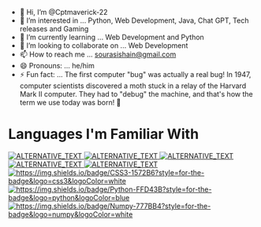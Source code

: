 - 👋 Hi, I’m @Cptmaverick-22
- 👀 I’m interested in ... Python, Web Development, Java, Chat GPT, Tech releases and Gaming
- 🌱 I’m currently learning ... Web Development and Python
- 💞️ I’m looking to collaborate on ... Web Development
- 📫 How to reach me ... sourasishain@gmail.com
- 😄 Pronouns: ... he/him
- ⚡ Fun fact: ... The first computer "bug" was actually a real bug! In 1947, computer scientists discovered a moth stuck in a relay of the Harvard Mark II computer. They had to "debug" the machine, and that's how the term we use today was born! 🐛

# Languages I'm Familiar With

<a href="TARGET_LINK">
    <img alt="ALTERNATIVE_TEXT" src="https://img.shields.io/badge/MySQL-005C84?style=for-the-badge&logo=mysql&logoColor=white" />
</a>

<a href="TARGET_LINK">
    <img alt="ALTERNATIVE_TEXT" src="https://img.shields.io/badge/Oracle-F80000?style=for-the-badge&logo=Oracle&logoColor=white" />
</a>

<a href="TARGET_LINK">
    <img alt="ALTERNATIVE_TEXT" src="https://img.shields.io/badge/Jupyter-F37626.svg?&style=for-the-badge&logo=Jupyter&logoColor=white" />
</a>

<a href="TARGET_LINK">
    <img alt="ALTERNATIVE_TEXT" src="https://img.shields.io/badge/C-00599C?style=for-the-badge&logo=c&logoColor=white" />
</a>

<a href="TARGET_LINK">
    <img alt="ALTERNATIVE_TEXT" src="https://img.shields.io/badge/HTML5-E34F26?style=for-the-badge&logo=html5&logoColor=white" />
</a>

<a href="TARGET_LINK">
    <img alt="https://img.shields.io/badge/CSS3-1572B6?style=for-the-badge&logo=css3&logoColor=white" />
</a>

<a href="TARGET_LINK">
    <img alt="https://img.shields.io/badge/Python-FFD43B?style=for-the-badge&logo=python&logoColor=blue"/>
</a>

<a href="TARGET_LINK">
    <img alt="https://img.shields.io/badge/Numpy-777BB4?style=for-the-badge&logo=numpy&logoColor=white"/>
</a>





<!---
Cptmaverick-22/Cptmaverick-22 is a ✨ special ✨ repository because its `README.md` (this file) appears on your GitHub profile.
You can click the Preview link to take a look at your changes.
--->
